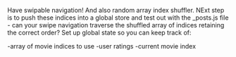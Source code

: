 Have swipable navigation! And also random array index shuffler. NExt step is to push these indices into a global store and test out with the \_posts.js file - can your swipe navigation traverse the shuffled array of indices retaining the correct order? Set up global state so you can keep track of:

-array of movie indices to use
-user ratings
-current movie index
